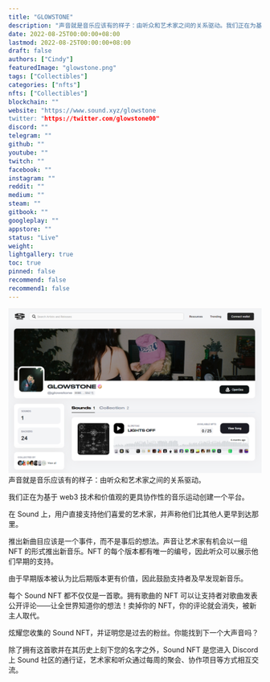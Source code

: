 ```yaml
---
title: "GLOWSTONE"
description: "声音就是音乐应该有的样子：由听众和艺术家之间的关系驱动。我们正在为基于 web3 技术和价值观的更具协作性的音乐运动创建一个平台。"
date: 2022-08-25T00:00:00+08:00
lastmod: 2022-08-25T00:00:00+08:00
draft: false
authors: ["Cindy"]
featuredImage: "glowstone.png"
tags: ["Collectibles"]
categories: ["nfts"]
nfts: ["Collectibles"]
blockchain: ""
website: "https://www.sound.xyz/glowstone
twitter: "https://twitter.com/glowstone00"
discord: ""
telegram: ""
github: ""
youtube: ""
twitch: ""
facebook: ""
instagram: ""
reddit: ""
medium: ""
steam: ""
gitbook: ""
googleplay: ""
appstore: ""
status: "Live"
weight: 
lightgallery: true
toc: true
pinned: false
recommend: false
recommend1: false
---
```

![NFT](image-20220825171009124.jpg)声音就是音乐应该有的样子：由听众和艺术家之间的关系驱动。

我们正在为基于 web3 技术和价值观的更具协作性的音乐运动创建一个平台。

在 Sound 上，用户直接支持他们喜爱的艺术家，并声称他们比其他人更早到达那里。

推出新曲目应该是一个事件，而不是事后的想法。声音让艺术家有机会以一组 NFT 的形式推出新音乐。NFT 的每个版本都有唯一的编号，因此听众可以展示他们早期的支持。

由于早期版本被认为比后期版本更有价值，因此鼓励支持者及早发现新音乐。

每个 Sound NFT 都不仅仅是一首歌。拥有歌曲的 NFT 可以让支持者对歌曲发表公开评论——让全世界知道你的想法！卖掉你的 NFT，你的评论就会消失，被新主人取代。

炫耀您收集的 Sound NFT，并证明您是过去的粉丝。你能找到下一个大声音吗？

除了拥有这首歌并在其历史上刻下您的名字之外，Sound NFT 是您进入 Discord 上 Sound 社区的通行证，艺术家和听众通过每周的聚会、协作项目等方式相互交流。

